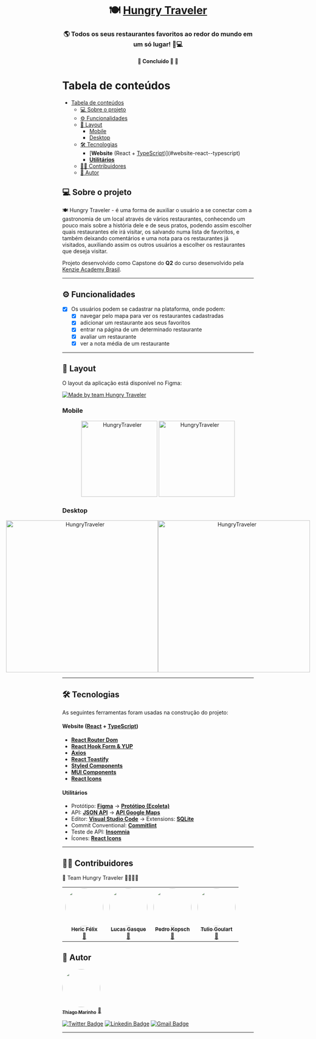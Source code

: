 <h1 align="center">
    🍽️ <a href="#" alt="hungry traveler"> Hungry Traveler </a>
</h1>

<h3 align="center">
  🌎 Todos os seus restaurantes favoritos ao redor do mundo em um só lugar! 📱💻
</h3>

<h4 align="center">
	🚧   Concluído 🚀 🚧
</h4>

# Tabela de conteúdos

<!--ts-->

- [Tabela de conteúdos](#tabela-de-conteúdos)
  - [💻 Sobre o projeto](#-sobre-o-projeto)
  - [⚙️ Funcionalidades](#️-funcionalidades)
  - [🎨 Layout](#-layout)
    - [Mobile](#mobile)
    - [Desktop](#desktop)
  - [🛠 Tecnologias](#-tecnologias)
      - [**Website** (React + [TypeScript](https://www.typescriptlang.org/))](#website-react--typescript)
      - [**Utilitários**](#utilitários)
  - [👨‍💻 Contribuidores](#-contribuidores)
  - [🦸 Autor](#-autor)
  <!--te-->

## 💻 Sobre o projeto

🍽️ Hungry Traveler - é uma forma de auxiliar o usuário a se conectar com a gastronomia de um local através de vários restaurantes, conhecendo um pouco mais sobre a história dele e de seus pratos, podendo assim escolher quais restaurantes ele irá visitar, os salvando numa lista de favoritos, e também deixando comentários e uma nota para os restaurantes já visitados, auxiliando assim os outros usuários a escolher os restaurantes que deseja visitar.

Projeto desenvolvido como Capstone do **Q2** do curso desenvolvido pela [Kenzie Academy Brasil](https://kenzie.com.br/v2/).

---

## ⚙️ Funcionalidades

- [x] Os usuários podem se cadastrar na plataforma, onde podem:
  - [x] navegar pelo mapa para ver os restaurantes cadastradas
  - [x] adicionar um restaurante aos seus favoritos
  - [x] entrar na página de um determinado restaurante
  - [x] avaliar um restaurante
  - [x] ver a nota média de um restaurante

---

## 🎨 Layout

O layout da aplicação está disponível no Figma:

<a href="https://www.figma.com/file/YvV5NlmCTEXGUUM4IlJbcF/Grupo-1---Capstone-Q2?node-id=483%3A597">
  <img alt="Made by team Hungry Traveler" src="https://www.figma.com/file/YvV5NlmCTEXGUUM4IlJbcF/Grupo-1---Capstone-Q2?node-id=483%3A597">
</a>

### Mobile

<p align="center">
  <img alt="HungryTraveler" title="#HungryTraveler" src="./assets/img/mobile1.png" width="200px">

  <img alt="HungryTraveler" title="#HungryTraveler" src="./assets/img/mobile2.png" width="200px">
</p>

### Desktop

<p align="center" style="display: flex; align-items: flex-start; justify-content: center;">
  <img alt="HungryTraveler" title="#HungryTraveler" src="./assets/img/desktop1.png" width="400px">

  <img alt="HungryTraveler" title="#HungryTraveler" src="./assets/img/desktop2.png" width="400px">
</p>

---

## 🛠 Tecnologias

As seguintes ferramentas foram usadas na construção do projeto:

#### **Website** ([React](https://reactjs.org/) + [TypeScript](https://www.typescriptlang.org/))

- **[React Router Dom](https://github.com/ReactTraining/react-router/tree/master/packages/react-router-dom)**
- **[React Hook Form & YUP](https://react-hook-form.com/get-started)**
- **[Axios](https://github.com/axios/axios)**
- **[React Toastify](https://www.npmjs.com/package/react-toastify)**
- **[Styled Components](https://react-leaflet.js.org/)**
- **[MUI Components](https://mui.com/pt/)**
- **[React Icons](https://react-icons.github.io/react-icons/)**

#### [](https://github.com/tgmarinho/Ecoleta#utilit%C3%A1rios)**Utilitários**

- Protótipo: **[Figma](https://www.figma.com/)** → **[Protótipo (Ecoleta)](https://www.figma.com/file/YvV5NlmCTEXGUUM4IlJbcF/Grupo-1---Capstone-Q2?node-id=2%3A3)**
- API: **[JSON API](https://github.com/hericfelix/hungry-traveler-server)** → **[API Google Maps](https://developers.google.com/maps)**
- Editor: **[Visual Studio Code](https://code.visualstudio.com/)** → Extensions: **[SQLite](https://marketplace.visualstudio.com/items?itemName=alexcvzz.vscode-sqlite)**
- Commit Conventional: **[Commitlint](https://github.com/conventional-changelog/commitlint)**
- Teste de API: **[Insomnia](https://insomnia.rest/)**
- Ícones: **[React Icons](https://react-icons.github.io/react-icons/)**

---

## 👨‍💻 Contribuidores

💜 Team Hungry Traveler 👏👏👏👏

<table>
  <tr>
    <td align="center"><a href="https://www.linkedin.com/in/hericfelix/"><img style="border-radius: 50%;" src="https://media-exp1.licdn.com/dms/image/C4D03AQE18My2qyNoYA/profile-displayphoto-shrink_800_800/0/1581458923632?e=1642636800&v=beta&t=hF0uZYOSWmoF0viHSTjxKNkX0Au9DKwQ10BUNNo4zoY" width="100px;" alt=""/><br /><sub><b>Heric Félix</b></sub></a><br /><a href="https://www.linkedin.com/in/hericfelix/" title="Linkedin">🔗</a></td>
    <td align="center"><a href="https://www.linkedin.com/in/lucasgasque/"><img style="border-radius: 50%;" src="https://media-exp1.licdn.com/dms/image/C4E03AQGdkGLRaUByrg/profile-displayphoto-shrink_100_100/0/1622568508827?e=1642032000&v=beta&t=C9USdYUEl1zmButIsWozM1geRB5E8wxNkdb6wUj51As" width="100px;" alt=""/><br /><sub><b>Lucas Gasque</b></sub></a><br /><a href="https://www.linkedin.com/in/lucasgasque/" title="Linkedin">🔗</a></td>
    <td align="center"><a href="https://www.linkedin.com/in/pedro-kopsch/"><img style="border-radius: 50%;" src="https://media-exp1.licdn.com/dms/image/C4D03AQG7cvcVrGxyxg/profile-displayphoto-shrink_800_800/0/1633300245221?e=1642636800&v=beta&t=u2cRjmJnJSmb16sgUx-nd3B43UaIoamAd9mSlQKK07Y" width="100px;" alt=""/><br /><sub><b>Pedro Kopsch</b></sub></a><br /><a href="https://www.linkedin.com/in/pedro-kopsch//" title="Linkedin">🔗</a></td>
    <td align="center"><a href="https://www.linkedin.com/in/tulio-goulart-pereira/"><img style="border-radius: 50%;" src="https://media-exp1.licdn.com/dms/image/C4E03AQE_TAWbeiGkCA/profile-displayphoto-shrink_800_800/0/1615295437872?e=1642636800&v=beta&t=4SefvC8i8Yow8duigzuR7tX0t5keWEb_opSVt_YIzFk" width="100px;" alt=""/><br /><sub><b>Tulio Goulart</b></sub></a><br /><a href="https://www.linkedin.com/in/tulio-goulart-pereira//" title="Linkedin">🔗</a></td>
  </tr>
</table>

## 🦸 Autor

<a href="https://blog.rocketseat.com.br/author/thiago/">
 <img style="border-radius: 50%;" src="https://avatars3.githubusercontent.com/u/380327?s=460&u=61b426b901b8fe02e12019b1fdb67bf0072d4f00&v=4" width="100px;" alt=""/>
 <br />
 <sub><b>Thiago Marinho</b></sub></a> <a href="https://blog.rocketseat.com.br/author/thiago/" title="Rocketseat">🚀</a>
 <br />

[![Twitter Badge](https://img.shields.io/badge/-@tgmarinho-1ca0f1?style=flat-square&labelColor=1ca0f1&logo=twitter&logoColor=white&link=https://twitter.com/tgmarinho)](https://twitter.com/tgmarinho) [![Linkedin Badge](https://img.shields.io/badge/-Thiago-blue?style=flat-square&logo=Linkedin&logoColor=white&link=https://www.linkedin.com/in/tgmarinho/)](https://www.linkedin.com/in/tgmarinho/)
[![Gmail Badge](https://img.shields.io/badge/-tgmarinho@gmail.com-c14438?style=flat-square&logo=Gmail&logoColor=white&link=mailto:tgmarinho@gmail.com)](mailto:tgmarinho@gmail.com)

---
